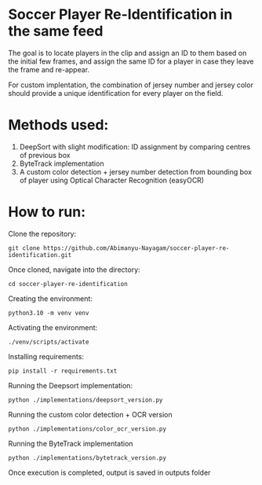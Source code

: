 # Soccer Player Re-Identification in the same feed

The goal is to locate players in the clip and assign an ID to them based on the initial few frames, and assign the same ID for a player in case they leave the frame and re-appear.

For custom implentation, the combination of jersey number and jersey color should provide a unique identification for every player on the field.

# Methods used:

1. DeepSort with slight modification: ID assignment by comparing centres of previous box
2. ByteTrack implementation
3. A custom color detection + jersey number detection from bounding box of player using Optical Character Recognition (easyOCR)

# How to run:

Clone the repository:
```
git clone https://github.com/Abimanyu-Nayagam/soccer-player-re-identification.git
```

Once cloned, navigate into the directory:
```
cd soccer-player-re-identification
```

Creating the environment:

```
python3.10 -m venv venv
```

Activating the environment:
```
./venv/scripts/activate
```

Installing requirements:
```
pip install -r requirements.txt
```

Running the Deepsort implementation:
```
python ./implementations/deepsort_version.py
```

Running the custom color detection + OCR version
```
python ./implementations/color_ocr_version.py
```

Running the ByteTrack implementation
```
python ./implementations/bytetrack_version.py
```

Once execution is completed, output is saved in outputs folder

